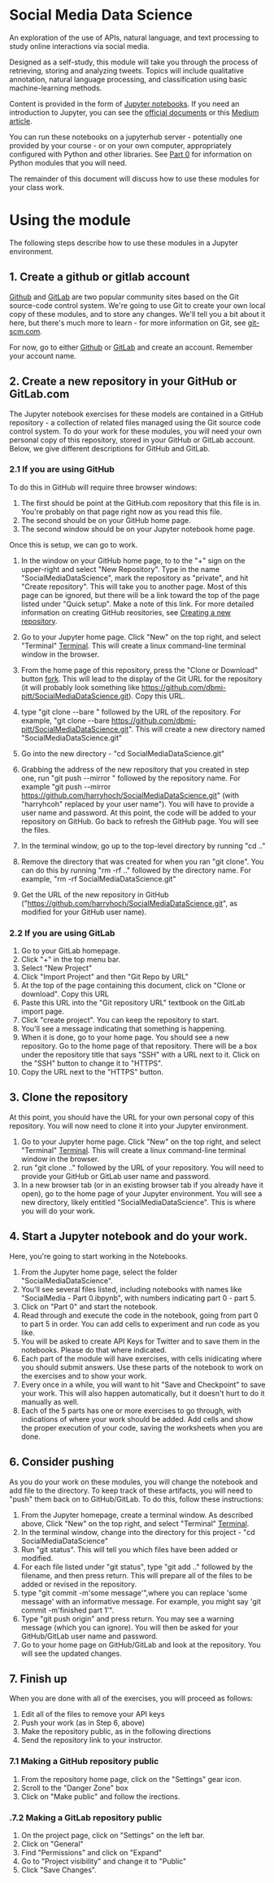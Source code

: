 # Social Media Data Science

An exploration of the use of APIs, natural language, and text
processing to study online interactions via social media.  

Designed as a self-study, this module will take you through the process of retrieving, storing and analyzing tweets. Topics will include qualitative annotation, natural language processing, and classification using basic machine-learning methods. 

Content is provided in the form of [Jupyter notebooks](http://www.jupyter.org).  If you need an introduction to Jupyter, you can see the [official documents](https://jupyter-notebook.readthedocs.io/en/latest/) or this [Medium article](https://jupyter-notebook.readthedocs.io/en/latest/). 

You can run these notebooks on a jupyterhub server - potentially one provided by your course - or on your own computer, appropriately configured with Python and other libraries. See [Part 0](SocialMedia%20%-%20Part%0.ibynp) for information on Python modules that you will need.

The remainder of this document will discuss how to use these modules for your class work.

# Using the module

The following steps describe how to use these modules in a Jupyter environment.


## 1. Create a github or gitlab account

[Github](https://www.Github.com) and [GitLab](https://www.gitlab.com) are two popular community sites based on the Git source-code control system. We're going to use Git to create your own local copy of these modules, and to store any changes. We'll tell you a bit about it here, but there's much more to learn -  for more information on Git, see [git-scm.com](https://git-scm.com/).

For now, go to either [Github](https://www.Github.com) or [GitLab](https://www.gitlab.com) and create an account. Remember your account name.

## 2. Create a new repository in your GitHub or GitLab.com

The Jupyter notebook exercises for these models are contained in a GitHub repository - a collection of related files managed using the Git source code control system. To do your work for these modules, you will need your own personal copy of this repository, stored in your GitHub or GitLab account.  Below, we give different descriptions for GitHub and GitLab.

### 2.1 If you are using GitHub

To do this in GitHub will require three browser windows:

1. The first should be point at the GitHub.com repository that this file is in. You're probably on that page right now as you read this file. 
2. The second should be on your GitHub home page. 
3. The second window should be on your Jupyter notebook home page.

Once this is setup, we can go to work. 

1. In the window on your GitHub home page, to to the "+" sign on the upper-right and select "New Repository".  Type in the name "SocialMediaDataScience", mark the repository as "private", and hit "Create repository". This will take you to another page. Most of this page can be ignored, but there will be a link toward the top of the page listed under "Quick setup". Make a note of this link.  For more detailed information on creating GitHub reositories, see [Creating a new repository](https://help.github.com/articles/creating-a-new-repository/).

2. Go to your Jupyter home page. Click "New" on the top right, and select "Terminal" [Terminal](images/new-terminal.png). This will create a linux command-line terminal window in the browser.
3. From the home page of this repository, press the "Clone or Download" button [fork](images/fork-clone.jpg). This will lead to the display of the Git URL for the repository (it will probably look something like https://github.com/dbmi-pitt/SocialMediaDataScience.git). Copy this URL.
4. type "git clone --bare " followed by the URL of the repository. For example, "git clone --bare https://github.com/dbmi-pitt/SocialMediaDataScience.git". This will create a new directory named "SocialMediaDataScience.git"
5. Go into the new directory - "cd SocialMediaDataScience.git"
6. Grabbing the address of the new repository that you created in step one, run "git push --mirror " followed by the repository name. For example "git push --mirror https://github.com/harryhoch/SocialMediaDataScience.git" (with "harryhcoh" replaced by your user name"). You will have to provide a user name and password. At this point, the code will be added to your repository on GitHub. Go back to refresh the GitHub page. You will see the files.
7. In the terminal window, go up to the top-level directory by running "cd .."
8. Remove the directory that was created for when you ran "git clone". You can do this by running "rm -rf .." followed by the directory name. For example, "rm -rf SocialMediaDataScience.git"
9. Get the URL of the new repository in GitHub ("https://github.com/harryhoch/SocialMediaDataScience.git", as modified for your GitHub user name).

### 2.2 If you are using GitLab
1. Go to your GitLab homepage.
2. Click "+" in the top menu bar.
3. Select "New Project"
4. Click "Import Project" and then "Git Repo by URL"
5. At the top of the page containing this document, click on "Clone or download". Copy this URL
6. Paste this URL into the "Git repository URL" textbook on the GitLab import page.
7. Click "create project".  You can keep the repository to start.
8. You'll see a message indicating that something is happening.
9. When it is done, go to your home page. You should see a new repository. Go to the home page of that repository.  There will be a box under the repository title that says "SSH" with a URL next to it. Click on the "SSH" button to change it to "HTTPS".
10. Copy the URL next to the "HTTPS" button.

## 3. Clone the repository

At this point, you should have the URL for your own personal copy of this repository. You will now need to clone it into your Jupyter environment.

1. Go to your Jupyter home page. Click "New" on the top right, and select "Terminal" [Terminal](images/new-terminal.png). This will create a linux command-line terminal window in the browser.
2. run "git clone .." followed by the URL of your repository. You will need to provide your GitHub or GitLab user name and password.
3. In a new browser tab (or in an existing browser tab if you already have it open), go to the home page of your Jupyter environment. You will see a new directory, likely entitled "SocialMediaDataScience". This is where you will do your work.

## 4. Start a Jupyter notebook and do your work.

Here, you're going to start working in the Notebooks. 

1. From the Jupyter home page, select the folder "SocialMediaDataScience".
2. You'll see several files listed, including notebooks with names like "SocialMedia - Part 0.ibpynb", with numbers indicating part 0 - part 5. 
3. Click on "Part 0" and start the notebook.
4. Read through and execute the code in the notebook, going from part 0 to part 5 in order.  You can add cells to experiment and run code as you like.
5. You will be asked to create API Keys for Twitter and to save them in the notebooks. Please do that where indicated.
6. Each part of the module will have exercises, with cells inidicating where you should submit answers. Use these parts of the notebook to work on the exercises and to show your work. 
7. Every once in a while, you will want to hit "Save and Checkpoint" to save your work. This will also happen automatically, but it doesn't hurt to do it manually as well.
8. Each of the 5 parts has one or more exercises to go through, with indications of where your work should be added. Add cells and show the proper execution of your code, saving the worksheets when you are done.

## 6. Consider pushing

As you do your work on these modules, you will change the notebook and add file to the directory. To keep track of these artifacts, you will need to "push" them back on to GitHub/GitLab. To do this, follow these instructions:

1. From the Jupyter homepage, create a terminal window. As described above, Click "New" on the top right, and select "Terminal" [Terminal](images/new-terminal.png).
2. In the terminal window, change into the directory for this project - "cd SocialMediaDataScience" 
3. Run "git status". This will tell you which files have been added or modified.
4. For each file listed under "git status", type "git add .." followed by the filename, and then press return. This will prepare all of the files to be added or revised in the repository.
5. type "git commit -m'some message'",where you can replace 'some message' with an informative message. For example, you might say 'git commit -m'finished part 1'". 
6. Type "git push origin" and press return. You may see a warning message (which you can ignore). You will then be asked for your GitHub/GitLab user name and password.
7. Go to your home page on GitHub/GitLab and look at the repository. You will see the updated changes.

## 7. Finish up

When you are done with all of the exercises, you will proceed as follows:

1. Edit all of the files to remove your API keys
2. Push your work (as in Step 6, above)
3. Make the repository public, as in the following directions
4. Send the repository link to your instructor. 

### 7.1 Making a GitHub repository public

1. From the repository home page, click on the "Settings" gear icon.
2. Scroll to the "Danger Zone" box
3. Click on "Make public" and follow the irections.


### .7.2 Making a GitLab repository public
1. On the project page, click on "Settings" on the left bar. 
2. Click on "General" 
3. Find "Permissions" and click on "Expand"
4. Go to "Project visibility" and change it to "Public"
5. Click "Save Changes".


